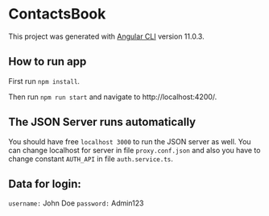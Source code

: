 # ContactsBook

This project was generated with [Angular CLI](https://github.com/angular/angular-cli) version 11.0.3.

## How to run app

First run ``npm install``.

Then run ``npm run start`` and navigate to http://localhost:4200/.

## The JSON Server runs automatically

You should have free ``localhost 3000`` to run the JSON server as well.
You can change localhost for server in file ``proxy.conf.json`` and also you have to change constant ``AUTH_API`` in file ``auth.service.ts``.

## Data for login:
``username:`` John Doe
``password:`` Admin123
